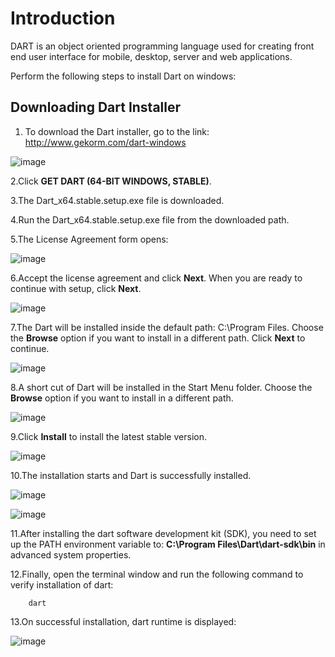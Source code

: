 # Introduction

DART is an object oriented programming language used for creating front end user interface for mobile, desktop, server and web applications.

Perform the following steps to install Dart on windows:

## Downloading Dart Installer

1. To download the Dart installer, go to the link: <http://www.gekorm.com/dart-windows>

![image](/assets/Dart_for_windows.png)

2.Click **GET DART (64-BIT WINDOWS, STABLE)**.

3.The Dart_x64.stable.setup.exe file is downloaded.

4.Run the Dart_x64.stable.setup.exe file from the downloaded path.

5.The License Agreement form opens:

![image](/assets/License_Agreement_dlg_box.png)

6.Accept the license agreement and click **Next**. When you are ready to continue with setup, click **Next**.

![image](/assets/Setup_Information.png)

7.The Dart will be installed inside the default path: C:\Program Files\. Choose the **Browse** option if you want to install in a different path. Click **Next** to continue.

![image](/assets/Select_Destination_Folder.png)

8.A short cut of Dart will be installed in the Start Menu folder. Choose the **Browse** option if you want to install in a different path.

![image](/assets/Shortcut_folder.png)

9.Click **Install** to install the latest stable version.

![image](/assets/Ready_to_Install.png)

10.The installation starts and Dart is successfully installed.

![image](/assets/Shortcut_folder.png)

![image](/assets/Shortcut_folder.png)

11.After installing the dart software development kit (SDK), you need to set up the PATH environment variable to: **C:\Program Files\Dart\dart-sdk\bin** in advanced system properties.

12.Finally, open the terminal window and run the following command to verify installation of dart:

        dart

13.On successful installation, dart runtime is displayed:

![image](/assets/dartruntime.png)
